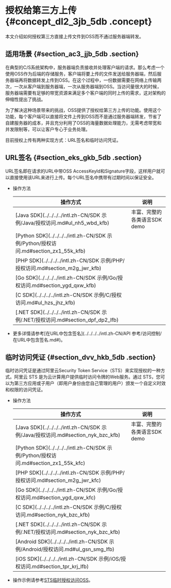 # 授权给第三方上传 {#concept_dl2_3jb_5db .concept}

本文介绍如何授权第三方直接上传文件到OSS而不通过服务器端转发。

## 适用场景 {#section_ac3_jjb_5db .section}

在典型的C/S系统架构中，服务器端负责接收并处理客户端的请求。那么考虑一个使用OSS作为后端的存储服务，客户端将要上传的文件发送给服务器端，然后服务器端再将数据转发上传到OSS。在这个过程中，一份数据需要在网络上传输两次，一次从客户端到服务器端，一次从服务器端到OSS。当访问量很大的时候，服务器端需要有足够的带宽资源来满足多个客户端的同时上传的需求，这对架构的伸缩性提出了挑战。

为了解决这种场景带来的挑战，OSS提供了授权给第三方上传的功能。使用这个功能，每个客户端可以直接将文件上传到OSS而不是通过服务器端转发，节省了自建服务器的成本，并且充分利用了OSS的海量数据处理能力，无需考虑带宽和并发限制等，可以让客户专心于业务处理。

目前授权上传有两种实现方式：URL签名和临时访问凭证。

## URL签名 {#section_eks_gkb_5db .section}

URL签名即在请求的URL中带OSS AccessKeyId和Signature字段，这样用户就可以直接使用该URL来进行上传。每个URL签名中携带有过期时间以保证安全。

-   操作方法

    |操作方式|说明|
    |----|--|
    |[Java SDK](../../../../intl.zh-CN/SDK 示例/Java/授权访问.md#ul_nh5_wbd_kfb)|丰富、完整的各类语言SDK demo|
    |[Python SDK](../../../../intl.zh-CN/SDK 示例/Python/授权访问.md#section_zx1_55k_kfb)|
    |[PHP SDK](../../../../intl.zh-CN/SDK 示例/PHP/授权访问.md#section_m2g_jwr_kfb)|
    |[Go SDK](../../../../intl.zh-CN/SDK 示例/Go/授权访问.md#section_ygd_qxw_kfb)|
    |[C SDK](../../../../intl.zh-CN/SDK 示例/C/授权访问.md#ul_hzs_jhz_kfb)|
    |[.NET SDK](../../../../intl.zh-CN/SDK 示例/.NET/授权访问.md#section_dpf_dp2_lfb)|

-   更多详情请参考[在URL中包含签名](../../../../intl.zh-CN/API 参考/访问控制/在URL中包含签名.md#)。

## 临时访问凭证 {#section_dvv_hkb_5db .section}

临时访问凭证是通过阿里云Security Token Service（STS）来实现授权的一种方式。阿里云 STS 是为云计算用户提供临时访问令牌的Web服务。通过 STS，您可以为第三方应用或子用户（即用户身份由您自己管理的用户）颁发一个自定义时效和权限的访问凭证。

-   操作方法

    |操作方式|说明|
    |----|--|
    |[Java SDK](../../../../intl.zh-CN/SDK 示例/Java/授权访问.md#section_nyk_bzc_kfb)|丰富、完整的各类语言SDK demo|
    |[Python SDK](../../../../intl.zh-CN/SDK 示例/Python/授权访问.md#section_zx1_55k_kfc)|
    |[PHP SDK](../../../../intl.zh-CN/SDK 示例/PHP/授权访问.md#section_m2g_jwr_kfc)|
    |[Go SDK](../../../../intl.zh-CN/SDK 示例/Go/授权访问.md#section_ygd_qxw_kfc)|
    |[C SDK](../../../../intl.zh-CN/SDK 示例/C/授权访问.md#section_nyk_bzc_kfb)|
    |[.NET SDK](../../../../intl.zh-CN/SDK 示例/.NET/授权访问.md#section_nyk_bzc_kfb)|
    |[Android SDK](../../../../intl.zh-CN/SDK 示例/Android/授权访问.md#ul_gsn_smg_lfb)|
    |[iOS SDK](../../../../intl.zh-CN/SDK 示例/iOS/授权访问.md#section_tpr_krj_lfb)|

-   操作示例请参考[STS临时授权访问OSS](intl.zh-CN/开发指南/身份认证/STS临时授权访问OSS.md#)。

